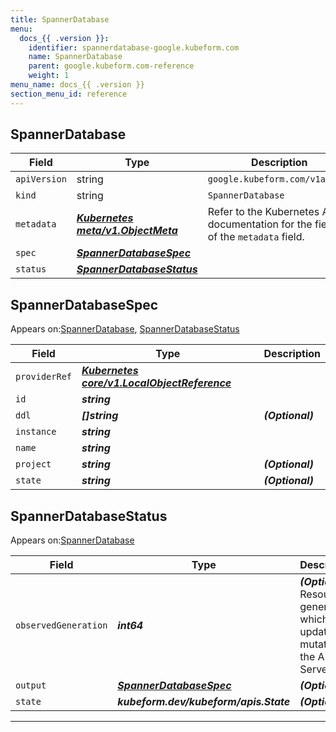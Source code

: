 ```yaml
---
title: SpannerDatabase
menu:
  docs_{{ .version }}:
    identifier: spannerdatabase-google.kubeform.com
    name: SpannerDatabase
    parent: google.kubeform.com-reference
    weight: 1
menu_name: docs_{{ .version }}
section_menu_id: reference
---
```


## SpannerDatabase
| Field | Type | Description |
| ------ | ----- | ----------- |
| `apiVersion` | string | `google.kubeform.com/v1alpha1` |
|    `kind` | string | `SpannerDatabase` |
| `metadata` | ***[Kubernetes meta/v1.ObjectMeta](https://kubernetes.io/docs/reference/generated/kubernetes-api/v1.13/#objectmeta-v1-meta)***|Refer to the Kubernetes API documentation for the fields of the `metadata` field.|
| `spec` | ***[SpannerDatabaseSpec](#SpannerDatabaseSpec)***||
| `status` | ***[SpannerDatabaseStatus](#SpannerDatabaseStatus)***||
## SpannerDatabaseSpec

Appears on:[SpannerDatabase](#SpannerDatabase), [SpannerDatabaseStatus](#SpannerDatabaseStatus)

| Field | Type | Description |
| ------ | ----- | ----------- |
| `providerRef` | ***[Kubernetes core/v1.LocalObjectReference](https://kubernetes.io/docs/reference/generated/kubernetes-api/v1.13/#localobjectreference-v1-core)***||
| `id` | ***string***||
| `ddl` | ***[]string***| ***(Optional)*** |
| `instance` | ***string***||
| `name` | ***string***||
| `project` | ***string***| ***(Optional)*** |
| `state` | ***string***| ***(Optional)*** |
## SpannerDatabaseStatus

Appears on:[SpannerDatabase](#SpannerDatabase)

| Field | Type | Description |
| ------ | ----- | ----------- |
| `observedGeneration` | ***int64***| ***(Optional)*** Resource generation, which is updated on mutation by the API Server.|
| `output` | ***[SpannerDatabaseSpec](#SpannerDatabaseSpec)***| ***(Optional)*** |
| `state` | ***kubeform.dev/kubeform/apis.State***| ***(Optional)*** |
---
